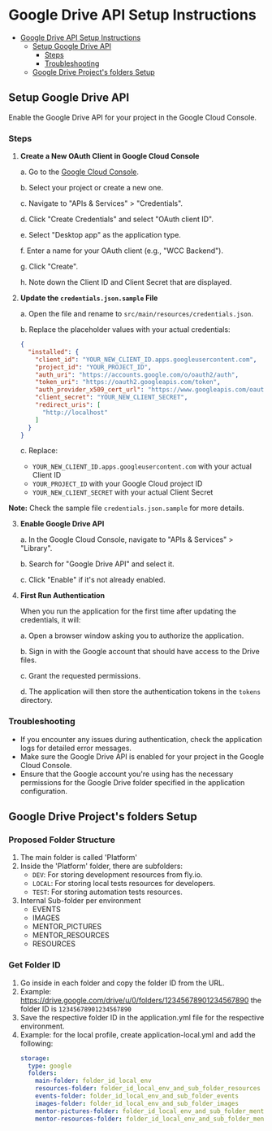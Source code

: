 # Google Drive API Setup Instructions

<!-- TOC -->

* [Google Drive API Setup Instructions](#google-drive-api-setup-instructions)
    * [Setup Google Drive API](#setup-google-drive-api)
        * [Steps](#steps)
        * [Troubleshooting](#troubleshooting)
    * [Google Drive Project's folders Setup](#google-drive-projects-folders-setup)

<!-- TOC -->

## Setup Google Drive API

Enable the Google Drive API for your project in the Google Cloud Console.

### Steps

1. **Create a New OAuth Client in Google Cloud Console**

   a. Go to the [Google Cloud Console](https://console.cloud.google.com/).

   b. Select your project or create a new one.

   c. Navigate to "APIs & Services" > "Credentials".

   d. Click "Create Credentials" and select "OAuth client ID".

   e. Select "Desktop app" as the application type.

   f. Enter a name for your OAuth client (e.g., "WCC Backend").

   g. Click "Create".

   h. Note down the Client ID and Client Secret that are displayed.

2. **Update the `credentials.json.sample`  File**

   a. Open the file and rename to `src/main/resources/credentials.json`.

   b. Replace the placeholder values with your actual credentials:

   ```json
   {
     "installed": {
       "client_id": "YOUR_NEW_CLIENT_ID.apps.googleusercontent.com",
       "project_id": "YOUR_PROJECT_ID",
       "auth_uri": "https://accounts.google.com/o/oauth2/auth",
       "token_uri": "https://oauth2.googleapis.com/token",
       "auth_provider_x509_cert_url": "https://www.googleapis.com/oauth2/v1/certs",
       "client_secret": "YOUR_NEW_CLIENT_SECRET",
       "redirect_uris": [
         "http://localhost"
       ]
     }
   }
   ```

   c. Replace:
    - `YOUR_NEW_CLIENT_ID.apps.googleusercontent.com` with your actual Client ID
    - `YOUR_PROJECT_ID` with your Google Cloud project ID
    - `YOUR_NEW_CLIENT_SECRET` with your actual Client Secret

<b>Note:</b> Check the sample file `credentials.json.sample` for more details.

3. **Enable Google Drive API**

   a. In the Google Cloud Console, navigate to "APIs & Services" > "Library".

   b. Search for "Google Drive API" and select it.

   c. Click "Enable" if it's not already enabled.

4. **First Run Authentication**

   When you run the application for the first time after updating the credentials, it will:

   a. Open a browser window asking you to authorize the application.

   b. Sign in with the Google account that should have access to the Drive files.

   c. Grant the requested permissions.

   d. The application will then store the authentication tokens in the `tokens` directory.

### Troubleshooting

- If you encounter any issues during authentication, check the application logs for detailed error
  messages.
- Make sure the Google Drive API is enabled for your project in the Google Cloud Console.
- Ensure that the Google account you're using has the necessary permissions for the Google Drive
  folder specified in the application configuration.

## Google Drive Project's folders Setup

### Proposed Folder Structure

1. The main folder is called 'Platform'
2. Inside the 'Platform' folder, there are subfolders:
    - `DEV`: For storing development resources from fly.io.
    - `LOCAL`: For storing local tests resources for developers.
    - `TEST`: For storing automation tests resources.
3. Internal Sub-folder per environment
    - EVENTS
    - IMAGES
    - MENTOR_PICTURES
    - MENTOR_RESOURCES
    - RESOURCES

### Get Folder ID

1. Go inside in each folder and copy the folder ID from the URL.
2. Example: https://drive.google.com/drive/u/0/folders/12345678901234567890 the folder ID is
   `12345678901234567890`
3. Save the respective folder ID in the application.yml file for the respective environment.
4. Example: for the local profile, create application-local.yml and add the following:
   ```yaml
   storage:
     type: google
     folders:
       main-folder: folder_id_local_env
       resources-folder: folder_id_local_env_and_sub_folder_resources
       events-folder: folder_id_local_env_and_sub_folder_events
       images-folder: folder_id_local_env_and_sub_folder_images
       mentor-pictures-folder: folder_id_local_env_and_sub_folder_mentor_pictures
       mentor-resources-folder: folder_id_local_env_and_sub_folder_mentor_resources
   ```